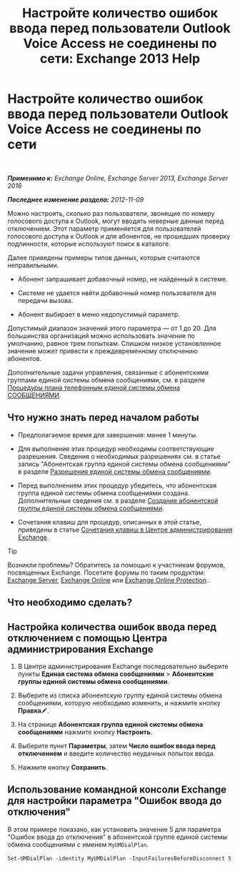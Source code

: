 ﻿---
title: 'Настройте количество ошибок ввода перед пользователи Outlook Voice Access не соединены по сети: Exchange 2013 Help'
TOCTitle: Настройте количество ошибок ввода перед пользователи Outlook Voice Access не соединены по сети
ms:assetid: 64c13d17-a26a-4c9b-b495-bd69c716456a
ms:mtpsurl: https://technet.microsoft.com/ru-ru/library/Ee423547(v=EXCHG.150)
ms:contentKeyID: 50488332
ms.date: 05/22/2018
mtps_version: v=EXCHG.150
ms.translationtype: MT
---

# Настройте количество ошибок ввода перед пользователи Outlook Voice Access не соединены по сети

 

_**Применимо к:** Exchange Online, Exchange Server 2013, Exchange Server 2016_

_**Последнее изменение раздела:** 2012-11-09_

Можно настроить, сколько раз пользователи, звонящие по номеру голосового доступа к Outlook, могут вводить неверные данные перед отключением. Этот параметр применяется для пользователей голосового доступа к Outlook и для абонентов, не прошедших проверку подлинности, которые используют поиск в каталоге.

Далее приведены примеры типов данных, которые считаются неправильными.

  - Абонент запрашивает добавочный номер, не найденный в системе.

  - Системе не удается найти добавочный номер пользователя для передачи вызова.

  - Абонент выбирает в меню недопустимый параметр.

Допустимый диапазон значений этого параметра — от 1 до 20. Для большинства организаций можно использовать значение по умолчанию, равное трем попыткам. Слишком низкое установленное значение может привести к преждевременному отключению абонентов.

Дополнительные задачи управления, связанные с абонентскими группами единой системы обмена сообщениями, см. в разделе [Процедуры плана телефонным единой системы обмена СООБЩЕНИЯМИ](um-dial-plan-procedures-exchange-2013-help.md).

## Что нужно знать перед началом работы

  - Предполагаемое время для завершения: менее 1 минуты.

  - Для выполнения этих процедур необходимы соответствующие разрешения. Сведения о необходимых разрешениях см. в статье запись "Абонентская группа единой системы обмена сообщениями" в разделе [Разрешения единой системы обмена сообщениями](unified-messaging-permissions-exchange-2013-help.md).

  - Перед выполнением этих процедур убедитесь, что абонентская группа единой системы обмена сообщениями создана. Дополнительные сведения см. в разделе [Создание абонентской группы единой системы обмена сообщениями](create-a-um-dial-plan-exchange-2013-help.md).

  - Сочетания клавиш для процедур, описанных в этой статье, приведены в статье [Сочетания клавиш в Центре администрирования Exchange](keyboard-shortcuts-in-the-exchange-admin-center-exchange-online-protection-help.md).

> [!TIP]  
> Возникли проблемы? Обратитесь за помощью к участникам форумов, посвященных Exchange. Посетите форумы по таким продуктам: <a href="https://go.microsoft.com/fwlink/p/?linkid=60612">Exchange Server</a>, <a href="https://go.microsoft.com/fwlink/p/?linkid=267542">Exchange Online</a> или <a href="https://go.microsoft.com/fwlink/p/?linkid=285351">Exchange Online Protection</a>..


## Что необходимо сделать?

## Настройка количества ошибок ввода перед отключением с помощью Центра администрирования Exchange

1.  В Центре администрирования Exchange последовательно выберите пункты **Единая система обмена сообщениями** \> **Абонентские группы единой системы обмена сообщениями**.

2.  Выберите из списка абонентскую группу единой системы обмена сообщениями, которую необходимо изменить, и нажмите кнопку **Правка**![Значок редактирования](images/Bb124582.6f53ccb2-1f13-4c02-bea0-30690e6ea71d(EXCHG.150).gif "Значок редактирования").

3.  На странице **Абонентская группа единой системы обмена сообщениями** нажмите кнопку **Настроить**.

4.  Выберите пункт **Параметры**, затем **Число ошибок ввода перед отключением** и введите количество неудачных попыток ввода.

5.  Нажмите кнопку **Сохранить**.

## Использование командной консоли Exchange для настройки параметра "Ошибок ввода до отключения"

В этом примере показано, как установить значение 5 для параметра "Ошибок ввода до отключения" в абонентской группе единой системы обмена сообщениями с именем `MyUMDialPlan`.

    Set-UMDialPlan -identity MyUMDialPlan -InputFailuresBeforeDisconnect 5

